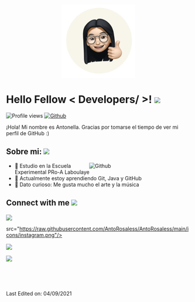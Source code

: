 <p align="center">
    <img width="200" src="https://github.com/Kathryn-Jie/Kathryn-Jie/blob/main/kathryn.png">
</p>

<h1> Hello Fellow < Developers/ >! <img src = "https://raw.githubusercontent.com/MartinHeinz/MartinHeinz/master/wave.gif" width = 30px> </h1>
<p align='center'>
</p>


![Profile views](https://visitor-badge.glitch.me/badge?page_id=Aditya664.Aditya664)
[![Github](https://img.shields.io/github/followers/Aditya664?label=Follow&style=social)](https://github.com/Aditya664)

<div size='20px'> ¡Hola! Mi nombre es Antonella. Gracias por tomarse el tiempo de ver mi perfil de GitHub :)
</div>

<h2> Sobre mi: <img src = "https://media0.giphy.com/media/KDDpcKigbfFpnejZs6/giphy.gif?cid=ecf05e47oy6f4zjs8g1qoiystc56cu7r9tb8a1fe76e05oty&rid=giphy.gif" width = 100px></h2>

<img width="55%" align="right" alt="Github" src="https://raw.githubusercontent.com/onimur/.github/master/.resources/git-header.svg" />

- 🌼 Estudio en la Escuela Experimental PRo-A Laboulaye 
- 🌼 Actualmente estoy aprendiendo Git, Java y GitHub
- 🌼 Dato curioso: Me gusta mucho el arte y la música 


<h2> Connect with me <img src='https://raw.githubusercontent.com/ShahriarShafin/ShahriarShafin/main/Assets/handshake.gif' width="100px"> </h2>
<a href = ''> <img width = '32px' align= 'center' src="https://raw.githubusercontent.com/rahulbanerjee26/githubAboutMeGenerator/main/icons/linked-in-alt.svg"/></a> 

src="https://raw.githubusercontent.com/AntoRosaless/AntoRosaless/main/icons/instagram.png"/></a> 

<a href = 'https://www.instagram.com/antoorosales_'> <img width = '32px' align= 'center' src="https://img.shields.io/badge/Instagram-E4405F?style=for-the-badge&logo=instagram&logoColor=white"/></a> 

<a href = 'https://www.github.com/AntoRosaless'> <img width = '32px' align= 'center' src="https://raw.githubusercontent.com/rahulbanerjee26/githubAboutMeGenerator/main/icons/github.svg"/></a>
  
<br>
<br>
  <br>
 

Last Edited on: 04/09/2021
